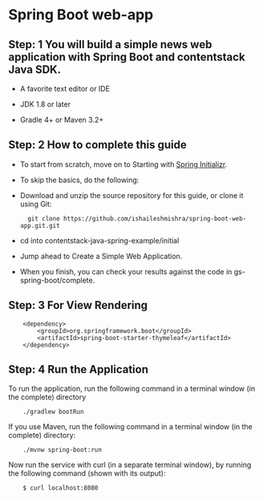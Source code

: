 # Spring Boot web-app


## Step: 1 You will build a simple news web application with Spring Boot and contentstack Java SDK.


- A favorite text editor or IDE

- JDK 1.8 or later

- Gradle 4+ or Maven 3.2+


## Step: 2 How to complete this guide

- To start from scratch, move on to Starting with [Spring Initializr](https://start.spring.io/).

- To skip the basics, do the following:

- Download and unzip the source repository for this guide, or clone it using Git: 
     
        git clone https://github.com/ishaileshmishra/spring-boot-web-app.git.git

- cd into contentstack-java-spring-example/initial

- Jump ahead to Create a Simple Web Application.

- When you finish, you can check your results against the code in gs-spring-boot/complete.


## Step: 3 For View Rendering

```
    <dependency>
        <groupId>org.springframework.boot</groupId>
        <artifactId>spring-boot-starter-thymeleaf</artifactId>
    </dependency>
```

## Step: 4 Run the Application


To run the application, run the following command in a terminal window (in the complete) directory

```
    ./gradlew bootRun
```

If you use Maven, run the following command in a terminal window (in the complete) directory:

```
    ./mvnw spring-boot:run
```


Now run the service with curl (in a separate terminal window), by running the following command (shown with its output):

```
    $ curl localhost:8080
```



